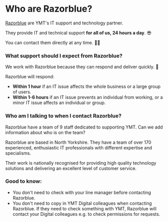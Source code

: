 # Who are Razorblue?
[Razorblue](https://www.razorblue.com/ "Razorblue") are YMT's IT support and technology partner.

They provide IT and technical support **for all of us, 24 hours a day**. 😎

You can contact them directly at any time. 🙌🏼

### What support should I expect from Razorblue?
We work with Razorblue because they can respond and deliver quickly. 🎯

Razorblue will respond:
- **Within 1 hour** if an IT issue affects the whole business or a large group of users.
- **Within 1-6 hours** if an IT issue prevents an individual from working, or a minor IT issue affects an individual or group.

### Who am I talking to when I contact Razorblue?
Razorblue have a team of 9 staff dedicated to supporting YMT.
Can we add information about who is on the team?

Razorblue are based in North Yorkshire. They have a team of over 170 experienced, enthusiastic IT professionals with different expertise and specialisms.

Their work is nationally recognised for providing high quality technology solutions and delivering an excellent level of customer service.

### Good to know:
- You don't need to check with your line manager before contacting Razorblue.
- You don't need to copy in YMT Digital colleagues when contacting Razorblue. If they need to check something with YMT, Razorblue will contact your Digital colleagues e.g. to check permissions for requests.